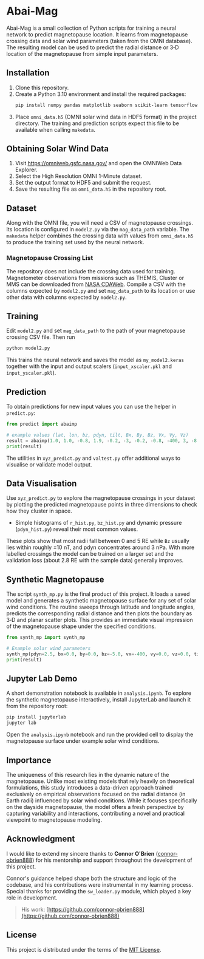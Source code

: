 # Abai-Mag


Abai-Mag is a small collection of Python scripts for training a neural network to
predict magnetopause location. It learns from magnetopause crossing data and
solar wind parameters (taken from the OMNI database). The resulting model can be used to predict the radial distance or 3‑D location of the magnetopause from simple input parameters.


## Installation

1. Clone this repository.
2. Create a Python 3.10 environment and install the required packages:
   ```bash
   pip install numpy pandas matplotlib seaborn scikit-learn tensorflow joblib
   ```
3. Place `omni_data.h5` (OMNI solar wind data in HDF5 format) in the project directory. The training and prediction scripts expect this file to be available when calling `makedata`.

## Obtaining Solar Wind Data

1. Visit https://omniweb.gsfc.nasa.gov/ and open the OMNIWeb Data Explorer.
2. Select the High Resolution OMNI 1-Minute dataset.
3. Set the output format to HDF5 and submit the request.
4. Save the resulting file as `omni_data.h5` in the repository root.

## Dataset

Along with the OMNI file, you will need a CSV of magnetopause crossings. Its
location is configured in `model2.py` via the `mag_data_path` variable. The
`makedata` helper combines the crossing data with values from `omni_data.h5` to
produce the training set used by the neural network.

### Magnetopause Crossing List

The repository does not include the crossing data used for training. Magnetometer observations from missions such as THEMIS, Cluster or MMS can be downloaded from [NASA CDAWeb](https://cdaweb.gsfc.nasa.gov/). Compile a CSV with the columns expected by `model2.py` and set `mag_data_path` to its location or use other data with columns expected by `model2.py`.

## Training

Edit `model2.py` and set `mag_data_path` to the path of your magnetopause crossing CSV file. Then run

```bash
python model2.py
```

This trains the neural network and saves the model as `my_model2.keras` together with the input and output scalers (`input_xscaler.pkl` and `input_yscaler.pkl`).

## Prediction

To obtain predictions for new input values you can use the helper in `predict.py`:

```python
from predict import abaimp

# example values (lat, lon, bz, pdyn, tilt, Bx, By, Bz, Vx, Vy, Vz)
result = abaimp(1.0, 1.0, -0.8, 1.9, -0.2, -3, -0.2, -0.8, -400, 3, -8.5)
print(result)
```

The utilities in `xyz_predict.py` and `valtest.py` offer additional ways to visualise or validate model output.

## Data Visualisation

Use `xyz_predict.py` to explore the magnetopause crossings in your dataset by plotting the predicted magnetopause points in three dimensions to check how they cluster in space.

* Simple histograms of `r_hist.py`, `bz_hist.py` and dynamic pressure (`pdyn_hist.py`) reveal their most common values.

These plots show that most radii fall between 0 and 5 RE while `Bz` usually lies within roughly ±10 nT, and pdyn concentrates around 3 nPa. With more labelled crossings the model can be trained on a larger set and the validation loss (about 2.8 RE with the sample data) generally improves.

## Synthetic Magnetopause

The script `synth_mp.py` is the final product of this project. It loads a saved
model and generates a synthetic magnetopause surface for any set of solar wind
conditions. The routine sweeps through latitude and longitude angles, predicts
the corresponding radial distance and then plots the boundary as 3‑D and planar
scatter plots. This provides an immediate visual impression of the magnetopause
shape under the specified conditions.

```python
from synth_mp import synth_mp

# Example solar wind parameters
synth_mp(pdyn=2.5, bx=0.0, by=0.0, bz=-5.0, vx=-400, vy=0.0, vz=0.0, tilt=0.0)
print(result)
```

## Jupyter Lab Demo

A short demonstration notebook is available in `analysis.ipynb`.
To explore the synthetic magnetopause interactively, install JupyterLab and
launch it from the repository root:

```bash
pip install jupyterlab
jupyter lab
```

Open the `analysis.ipynb` notebook and run the provided cell to display the
magnetopause surface under example solar wind conditions.

## Importance

The uniqueness of this research lies in the dynamic nature of the magnetopause. Unlike most existing models that rely heavily on theoretical formulations, this study introduces a data-driven approach trained exclusively on empirical observations focused on the radial distance (in Earth radii) influenced by solar wind conditions. While it focuses specifically on the dayside magnetopause, the model offers a fresh perspective by capturing variability and interactions, contributing a novel and practical viewpoint to magnetopause modeling.

## Acknowledgment

I would like to extend my sincere thanks to **Connor O'Brien** ([connor-obrien888](https://github.com/connor-obrien888)) for his mentorship and support throughout the development of this project.

Connor's guidance helped shape both the structure and logic of the codebase, and his contributions were instrumental in my learning process. Special thanks for providing the `sw_loader.py` module, which played a key role in development.

> His work: [https://github.com/connor-obrien888](https://github.com/connor-obrien888)

## License

This project is distributed under the terms of the [MIT License](LICENSE).
